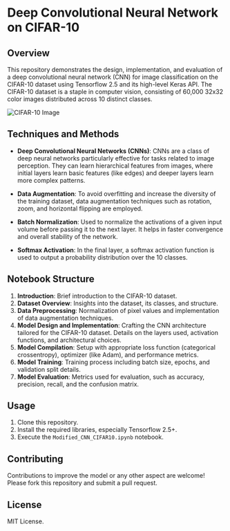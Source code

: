 
# Deep Convolutional Neural Network on CIFAR-10

## Overview
This repository demonstrates the design, implementation, and evaluation of a deep convolutional neural network (CNN) for image classification on the CIFAR-10 dataset using Tensorflow 2.5 and its high-level Keras API. The CIFAR-10 dataset is a staple in computer vision, consisting of 60,000 32x32 color images distributed across 10 distinct classes.

![CIFAR-10 Image](https://paperswithcode.com/media/datasets/CIFAR-10-0000000431-b71f61c0_U5n3Glr.jpg)

## Techniques and Methods
- **Deep Convolutional Neural Networks (CNNs)**: CNNs are a class of deep neural networks particularly effective for tasks related to image perception. They can learn hierarchical features from images, where initial layers learn basic features (like edges) and deeper layers learn more complex patterns.
  
- **Data Augmentation**: To avoid overfitting and increase the diversity of the training dataset, data augmentation techniques such as rotation, zoom, and horizontal flipping are employed.
  
- **Batch Normalization**: Used to normalize the activations of a given input volume before passing it to the next layer. It helps in faster convergence and overall stability of the network.
  
- **Softmax Activation**: In the final layer, a softmax activation function is used to output a probability distribution over the 10 classes.

## Notebook Structure
1. **Introduction**: Brief introduction to the CIFAR-10 dataset.
2. **Dataset Overview**: Insights into the dataset, its classes, and structure.
3. **Data Preprocessing**: Normalization of pixel values and implementation of data augmentation techniques.
4. **Model Design and Implementation**: Crafting the CNN architecture tailored for the CIFAR-10 dataset. Details on the layers used, activation functions, and architectural choices.
5. **Model Compilation**: Setup with appropriate loss function (categorical crossentropy), optimizer (like Adam), and performance metrics.
6. **Model Training**: Training process including batch size, epochs, and validation split details.
7. **Model Evaluation**: Metrics used for evaluation, such as accuracy, precision, recall, and the confusion matrix.

## Usage
1. Clone this repository.
2. Install the required libraries, especially Tensorflow 2.5+.
3. Execute the `Modified_CNN_CIFAR10.ipynb` notebook.

## Contributing
Contributions to improve the model or any other aspect are welcome! Please fork this repository and submit a pull request.

## License
MIT License.

